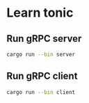 # Learn tonic

## Run gRPC server

```sh
cargo run --bin server
```

## Run gRPC client

```sh
cargo run --bin client
```
